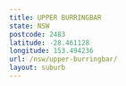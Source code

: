 ```yaml
---
title: UPPER BURRINGBAR
state: NSW
postcode: 2483
latitude: -28.461128
longitude: 153.494236
url: /nsw/upper-burringbar/
layout: suburb
---
```

